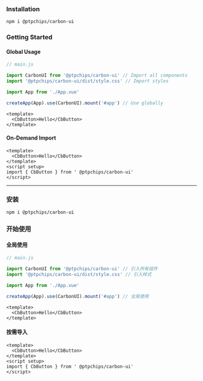 ### Installation

```bash
npm i @ptpchips/carbon-ui
```

### Getting Started

#### Global Usage

```js
// main.js

import CarbonUI from '@ptpchips/carbon-ui' // Import all components
import '@ptpchips/carbon-ui/dist/style.css' // Import styles

import App from './App.vue'

createApp(App).use(CarbonUI).mount('#app') // Use globally
```

```vue
<template>
  <CbButton>Hello</CbButton>
</template>
```

#### On-Demand Import

```vue
<template>
  <CbButton>Hello</CbButton>
</template>
<script setup>
import { CbButton } from ' @ptpchips/carbon-ui'
</script>
```

---

### 安装

```bash
npm i @ptpchips/carbon-ui
```

### 开始使用

#### 全局使用

```js
// main.js

import CarbonUI from '@ptpchips/carbon-ui' // 引入所有组件
import '@ptpchips/carbon-ui/dist/style.css' // 引入样式

import App from './App.vue'

createApp(App).use(CarbonUI).mount('#app') // 全局使用
```

```vue
<template>
  <CbButton>Hello</CbButton>
</template>
```

#### 按需导入

```vue
<template>
  <CbButton>Hello</CbButton>
</template>
<script setup>
import { CbButton } from ' @ptpchips/carbon-ui'
</script>
```
